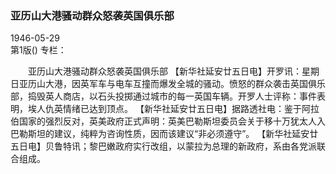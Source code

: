 ### 亚历山大港骚动群众怒袭英国俱乐部  

1946-05-29  
第1版()
专栏：

　　亚历山大港骚动群众怒袭英国俱乐部
    【新华社延安廿五日电】开罗讯：星期日亚历山大港，因英军车与电车互撞而爆发全城的骚动。愤怒的群众袭击英国俱乐部，捣毁英人商店，以石头投掷通过城市的每一英国车辆。开罗人士评称：事件表明，埃人仇英情绪已达到顶点。
    【新华社延安廿五日电】据路透社电：鉴于阿拉伯国家的强烈反对，英美政府正式声明：英美巴勒斯坦委员会关于移十万犹太人入巴勒斯坦的建议，纯粹为咨询性质，因而该建议“非必须遵守”。
    【新华社延安廿五日电】贝鲁特讯；黎巴嫩政府实行改组，以蒙拉为总理的新政府，系由各党派联合组成。  

